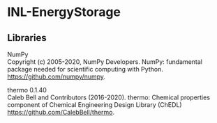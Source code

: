 # INL-EnergyStorage

## Libraries
NumPy<br />
Copyright (c) 2005-2020, NumPy Developers. NumPy: fundamental package needed for scientific computing with Python.<br />
https://github.com/numpy/numpy.

thermo 0.1.40<br />
Caleb Bell and Contributors (2016-2020). thermo: Chemical properties component of Chemical Engineering Design Library (ChEDL)<br />
https://github.com/CalebBell/thermo.
